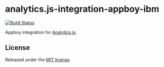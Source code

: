 # analytics.js-integration-appboy-ibm
[![Build Status][ci-badge]][ci-link]

Appboy integration for [Analytics.js][].

## License

Released under the [MIT license](LICENSE).


[Analytics.js]: https://segment.com/docs/libraries/analytics.js/
[ci-link]: https://circleci.com/gh/segment-integrations/analytics.js-integration-appboy-ibm
[ci-badge]: https://circleci.com/gh/segment-integrations/analytics.js-integration-appboy-ibm-nps.svg?style=svg
